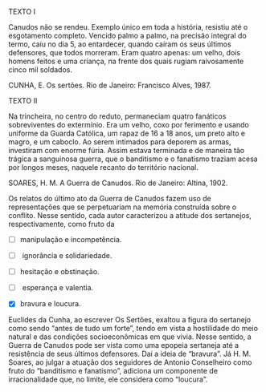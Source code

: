 

TEXTO I

Canudos não se rendeu. Exemplo único em toda a história, resistiu até o esgotamento completo. Vencido palmo a palmo, na precisão integral do termo, caiu no dia 5, ao entardecer, quando caíram os seus últimos defensores, que todos morreram. Eram quatro apenas: um velho, dois homens feitos e uma criança, na frente dos quais rugiam raivosamente cinco mil soldados.

CUNHA, E. Os sertões. Rio de Janeiro: Francisco Alves, 1987.

TEXTO II

Na trincheira, no centro do reduto, permaneciam quatro fanáticos sobreviventes do extermínio. Era um velho, coxo por ferimento e usando uniforme da Guarda Católica, um rapaz de 16 a 18 anos, um preto alto e magro, e um caboclo. Ao serem intimados para deporem as armas, investiram com enorme fúria. Assim estava terminada e de maneira tão trágica a sanguinosa guerra, que o banditismo e o fanatismo traziam acesa por longos meses, naquele recanto do território nacional.

SOARES, H. M. A Guerra de Canudos. Rio de Janeiro: Altina, 1902.

Os relatos do último ato da Guerra de Canudos fazem uso de representações que se perpetuariam na memória construída sobre o conflito. Nesse sentido, cada autor caracterizou a atitude dos sertanejos, respectivamente, como fruto da



- [ ] manipulação e incompetência.
- [ ]  ignorância e solidariedade.
- [ ] hesitação e obstinação.
- [ ]  esperança e valentia.
- [x] bravura e loucura.


Euclides da Cunha, ao escrever Os Sertões, exaltou a figura do sertanejo como sendo “antes de tudo um forte”, tendo em vista a hostilidade do meio natural e das condições socioeconômicas em que vivia. Nesse sentido, a Guerra de Canudos pode ser vista como uma epopeia sertaneja até a resistência de seus últimos defensores. Daí a ideia de “bravura”. Já H. M. Soares, ao julgar a atuação dos seguidores de Antonio Conselheiro como fruto do “banditismo e fanatismo”, adiciona um componente de irracionalidade que, no limite, ele considera como “loucura”.

        